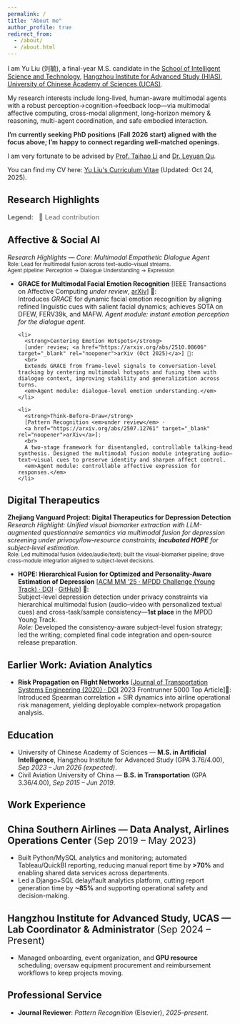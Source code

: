 ```yaml
---
permalink: /
title: "About me"
author_profile: true
redirect_from: 
  - /about/
  - /about.html
---
```

I am Yu Liu (刘毓), a final-year M.S. candidate in the [School of Intelligent Science and Technology](http://hias.ucas.ac.cn/znkxyjs/index.htm), [Hangzhou Institute for Advanced Study (HIAS)](http://hias.ucas.ac.cn/), [University of Chinese Academy of Sciences (UCAS)](https://www.ucas.edu.cn/).

My research interests include long-lived, human-aware multimodal agents with a robust perception→cognition→feedback loop—via multimodal affective computing, cross-modal alignment, long-horizon memory & reasoning, multi-agent coordination, and safe embodied interaction.


<link href="https://fonts.googleapis.com/css2?family=Inter:wght@500;600&display=swap" rel="stylesheet">

<p class="phd-banner">
  I’m currently seeking PhD positions (Fall 2026 start) aligned with the focus above; I’m happy to connect regarding well-matched openings.
</p>

<style>
/* 仅影响这条声明，不改变全站样式 */
.phd-banner{
  font-family: "Inter", -apple-system, BlinkMacSystemFont, "Segoe UI", Roboto, "Helvetica Neue", Arial, sans-serif;
  font-weight: 600;           /* 比正文略重，易扫读 */
  letter-spacing: 0.1px;      /* 轻微字距，提升可读性 */
  margin: 0.4rem 0 0.2rem;    /* 与前后段落留点呼吸感 */
}
</style>

I am very fortunate to be advised by [Prof. Taihao Li](https://people.ucas.ac.cn/~0070909) and [Dr. Leyuan Qu](https://people.ucas.edu.cn/~leyuanqu).

You can find my CV here: [Yu Liu's Curriculum Vitae](../assets/Yu_Liu_CV.pdf) (Updated: Oct 24, 2025).

<!-- [Email](mailto:liuyu233@mails.ucas.ac.cn) / [Github](https://github.com/YultheConkor) / [LinkedIn](https://www.linkedin.com/in/yu-liu-1b8004238/) -->

<section id="research-highlights">
  <h1>Research Highlights</h1>
  <p class="legend" aria-label="Legend">
  <em>Legend:</em>
  <span role="img" aria-label="Lead contribution">🌟</span> Lead contribution
  </p>
  <h2>Affective & Social AI</h2>
  <style>
  .legend { margin: 4px 0 14px; font-size: 0.92rem; color: #666; }
  .legend em { font-style: normal; font-weight: 600; margin-right: .5rem; color: #555; }
</style>
  <p><em>Research Highlights — Core: Multimodal Empathetic Dialogue Agent</em><br>
  <small>Role: Lead for multimodal fusion across text–audio–visual streams.</small><br>
  <small>Agent pipeline: Perception → Dialogue Understanding → Expression</small></p>

  <ul>
    <li>
      <strong>GRACE for Multimodal Facial Emotion Recognition</strong>
      [IEEE Transactions on Affective Computing <em>under review</em>, 
      <a href="https://arxiv.org/abs/2507.11892" target="_blank" rel="noopener">arXiv</a>] 🌟:
      <br>
      Introduces <em>GRACE</em> for dynamic facial emotion recognition by aligning refined linguistic cues with salient facial dynamics; achieves SOTA on DFEW, FERV39k, and MAFW.
      <em>Agent module: instant emotion perception for the dialogue agent.</em>
    </li>

    <li>
      <strong>Centering Emotion Hotspots</strong>
      [under review; <a href="https://arxiv.org/abs/2510.08606" target="_blank" rel="noopener">arXiv (Oct 2025)</a>] 🌟:
      <br>
      Extends GRACE from frame-level signals to conversation-level tracking by centering multimodal hotspots and fusing them with dialogue context, improving stability and generalization across turns.
      <em>Agent module: dialogue-level emotion understanding.</em>
    </li>

    <li>
      <strong>Think-Before-Draw</strong>
      [Pattern Recognition <em>under review</em> · 
      <a href="https://arxiv.org/abs/2507.12761" target="_blank" rel="noopener">arXiv</a>]:
      <br>
      A two-stage framework for disentangled, controllable talking-head synthesis. Designed the multimodal fusion module integrating audio–text–visual cues to preserve identity and sharpen affect control.
      <em>Agent module: controllable affective expression for responses.</em>
    </li>
  </ul>

  <h2>Digital Therapeutics</h2>

  
  <p><strong>Zhejiang Vanguard Project: Digital Therapeutics for Depression Detection</strong><br>
  <em>Research Highlight: Unified visual biomarker extraction with LLM-augmented questionnaire semantics via multimodal fusion for depression screening under privacy/low-resource constraints; <strong>incubated HOPE</strong> for subject-level estimation.</em> <br>
  <small>Role: Led multimodal fusion (video/audio/text); built the visual-biomarker pipeline; drove cross-module integration aligned to subject-level decisions.</small>
  </p>

<ul>
  <li>
    <strong>HOPE: Hierarchical Fusion for Optimized and Personality-Aware Estimation of Depression</strong>
    [<a href="https://doi.org/10.1145/3746027.3762063" target="_blank" rel="noopener">ACM MM ’25 · MPDD Challenge (Young Track) · DOI</a> ·
     <a href="https://github.com/YultheConkor/HOPE" target="_blank" rel="noopener">GitHub</a>] 🌟:
    <br>
    Subject-level depression detection under privacy constraints via hierarchical multimodal fusion (audio–video with personalized textual cues) and cross-task/sample consistency—<strong>1st place</strong> in the MPDD Young Track.<br>
    <em>Role:</em> Developed the consistency-aware subject-level fusion strategy; led the writing; completed final code integration and open-source release preparation.
  </li>
</ul>

  <h2>Earlier Work: Aviation Analytics</h2>
  <ul>
    <li>
      <strong>Risk Propagation on Flight Networks</strong>
      [<a href="https://doi.org/10.16097/j.cnki.1009-6744.2020.01.001" target="_blank" rel="noopener">Journal of Transportation Systems Engineering (2020) · DOI</a> 2023 Frontrunner 5000 Top Article]🌟:<br>
      Introduced Spearman correlation + SIR dynamics into airline operational risk management, yielding deployable complex-network propagation analysis.
    </li>
  </ul>
</section>

<section id="education">
  <h1>Education</h1>
  <ul>
    <li>
      University of Chinese Academy of Sciences — <strong>M.S. in Artificial Intelligence</strong>, Hangzhou Institute for Advanced Study (GPA 3.76/4.00),
      <em>Sep 2023 – Jun 2026 (expected)</em>.
    </li>
    <li>
      Civil Aviation University of China — <strong>B.S. in Transportation</strong> (GPA 3.36/4.00),
      <em>Sep 2015 – Jun 2019</em>.
    </li>
  </ul>
</section>

<section id="work-experience">
  <h1>Work Experience</h1>

  <h2>China Southern Airlines — Data Analyst, Airlines Operations Center <span style="font-weight:normal;">(Sep 2019 – May 2023)</span></h2>
  <ul>
    <li>
      Built Python/MySQL analytics and monitoring; automated Tableau/QuickBI reporting, reducing manual report time by <strong>&gt;70%</strong> and enabling shared data services across departments.
    </li>
    <li>
      Led a Django+SQL delay/fault analytics platform, cutting report generation time by <strong>~85%</strong> and supporting operational safety and decision-making.
    </li>
  </ul>

  <h2>Hangzhou Institute for Advanced Study, UCAS — Lab Coordinator &amp; Administrator <span style="font-weight:normal;">(Sep 2024 – Present)</span></h2>
  <ul>
    <li>
      Managed onboarding, event organization, and <strong>GPU resource</strong> scheduling; oversaw equipment procurement and reimbursement workflows to keep projects moving.
    </li>
  </ul>
</section>

<section id="professional-service">
  <h1>Professional Service</h1>
  <ul>
    <li><strong>Journal Reviewer</strong>: <em>Pattern Recognition</em> (Elsevier), <em>2025–present</em>.</li>
  </ul>
</section>